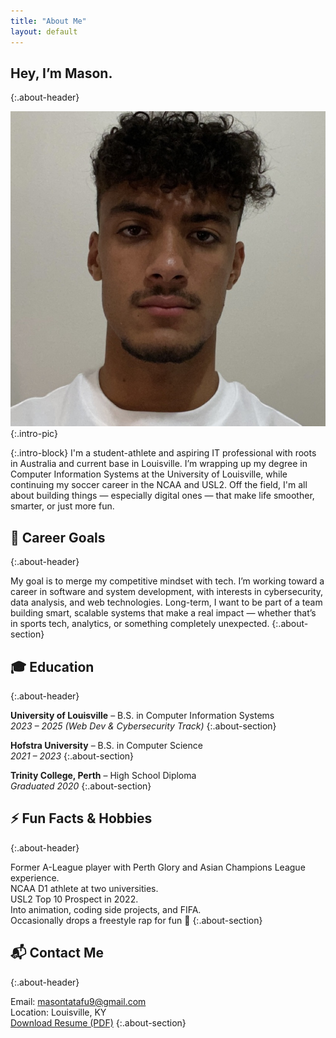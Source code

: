 ```yaml
---
title: "About Me"
layout: default
---
```


## Hey, I’m Mason.
{:.about-header}

![Mason Tatafu](/assets/images/IMG_5131.jpg)
{:.intro-pic}

{:.intro-block}
I'm a student-athlete and aspiring IT professional with roots in Australia and current base in Louisville. I’m wrapping up my degree in Computer Information Systems at the University of Louisville, while continuing my soccer career in the NCAA and USL2. Off the field, I'm all about building things — especially digital ones — that make life smoother, smarter, or just more fun.


## 🎯 Career Goals
{:.about-header}

My goal is to merge my competitive mindset with tech. I’m working toward a career in software and system development, with interests in cybersecurity, data analysis, and web technologies. Long-term, I want to be part of a team building smart, scalable systems that make a real impact — whether that’s in sports tech, analytics, or something completely unexpected.
{:.about-section}

## 🎓 Education
{:.about-header}

**University of Louisville** – B.S. in Computer Information Systems  
*2023 – 2025 (Web Dev & Cybersecurity Track)*
{:.about-section}

**Hofstra University** – B.S. in Computer Science  
*2021 – 2023*
{:.about-section}

**Trinity College, Perth** – High School Diploma  
*Graduated 2020*
{:.about-section}

## ⚡ Fun Facts & Hobbies
{:.about-header}

Former A-League player with Perth Glory and Asian Champions League experience.  
NCAA D1 athlete at two universities.  
USL2 Top 10 Prospect in 2022.  
Into animation, coding side projects, and FIFA.  
Occasionally drops a freestyle rap for fun 🎤
{:.about-section}


## 📬 Contact Me
{:.about-header}

Email: [masontatafu9@gmail.com](mailto:masontatafu9@gmail.com)  
Location: Louisville, KY  
[Download Resume (PDF)](/assets/Mason%20Tatafu%20Current%20Resume%20-%202025.pdf)
{:.about-section}
